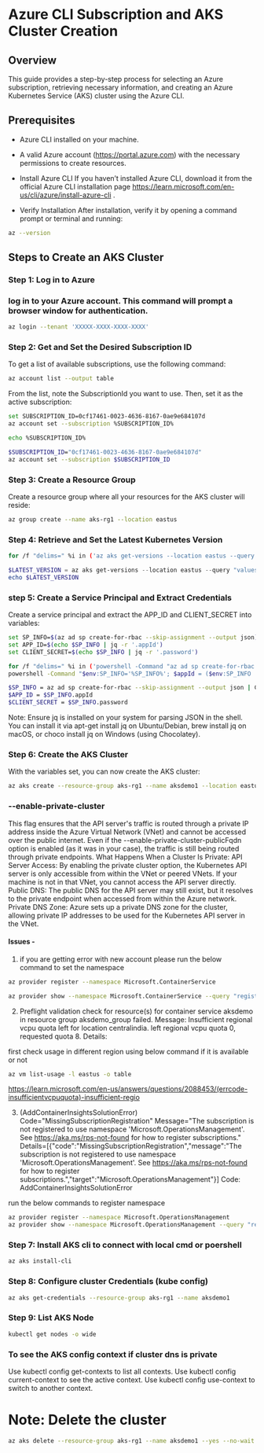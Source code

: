 # Azure CLI Subscription and AKS Cluster Creation

## Overview

This guide provides a step-by-step process for selecting an Azure subscription, retrieving necessary information, and creating an Azure Kubernetes Service (AKS) cluster using the Azure CLI.

## Prerequisites

- Azure CLI installed on your machine.
- A valid Azure account (https://portal.azure.com) with the necessary permissions to create resources.

- Install Azure CLI
If you haven’t installed Azure CLI, download it from the official Azure CLI installation page https://learn.microsoft.com/en-us/cli/azure/install-azure-cli .
- Verify Installation
After installation, verify it by opening a command prompt or terminal and running:
```bash
az --version
```

## Steps to Create an AKS Cluster

### Step 1: Log in to Azure

### log in to your Azure account. This command will prompt a browser window for authentication.

```bash
az login --tenant 'XXXXX-XXXX-XXXX-XXXX'
```

### Step 2: Get and Set the Desired Subscription ID
To get a list of available subscriptions, use the following command:

```bash
az account list --output table

```
From the list, note the SubscriptionId you want to use. Then, set it as the active subscription:

```bash for cmd
set SUBSCRIPTION_ID=0cf17461-0023-4636-8167-0ae9e684107d
az account set --subscription %SUBSCRIPTION_ID%

echo %SUBSCRIPTION_ID%
```
```bash for powershell
$SUBSCRIPTION_ID="0cf17461-0023-4636-8167-0ae9e684107d"
az account set --subscription $SUBSCRIPTION_ID
```
### Step 3: Create a Resource Group
Create a resource group where all your resources for the AKS cluster will reside:

```bash
az group create --name aks-rg1 --location eastus

```
### Step 4: Retrieve and Set the Latest Kubernetes Version

``` bash cmd
for /f "delims=" %i in ('az aks get-versions --location eastus --query "values[?isPreview==null].version | [-1]" -o tsv') do set LATEST_VERSION=%i
```
``` powershell
$LATEST_VERSION = az aks get-versions --location eastus --query "values[?isPreview==null].version | [-1]" -o tsv
echo $LATEST_VERSION
```
### step 5: Create a Service Principal and Extract Credentials
Create a service principal and extract the APP_ID and CLIENT_SECRET into variables:

```bash
set SP_INFO=$(az ad sp create-for-rbac --skip-assignment --output json) 
set APP_ID=$(echo $SP_INFO | jq -r '.appId') 
set CLIENT_SECRET=$(echo $SP_INFO | jq -r '.password')
```
``` bash cmd
for /f "delims=" %i in ('powershell -Command "az ad sp create-for-rbac --skip-assignment --output json"') do set SP_INFO=%i
powershell -Command "$env:SP_INFO='%SP_INFO%'; $appId = ($env:SP_INFO | ConvertFrom-Json).appId; Write-Host $appId"

```
``` bash powershell
$SP_INFO = az ad sp create-for-rbac --skip-assignment --output json | ConvertFrom-Json
$APP_ID = $SP_INFO.appId
$CLIENT_SECRET = $SP_INFO.password

```
Note: Ensure jq is installed on your system for parsing JSON in the shell. You can install it via apt-get install jq on Ubuntu/Debian, brew install jq on macOS, or choco install jq on Windows (using Chocolatey).

### Step 6: Create the AKS Cluster
With the variables set, you can now create the AKS cluster:
```bash
az aks create --resource-group aks-rg1 --name aksdemo1 --location eastus --node-count 1 --enable-addons monitoring --enable-cluster-autoscaler --min-count 1 --max-count 5 --node-vm-size Standard_D2pds_v6 --kubernetes-version $LATEST_VERSION --network-plugin azure --service-principal $APP_ID --client-secret $CLIENT_SECRET --zones 1 2 3 --enable-private-cluster --generate-ssh-keys
  ```

### --enable-private-cluster
This flag ensures that the API server's traffic is routed through a private IP address inside the Azure Virtual Network (VNet) and cannot be accessed over the public internet. Even if the --enable-private-cluster-publicFqdn option is enabled (as it was in your case), the traffic is still being routed through private endpoints.
What Happens When a Cluster Is Private:
API Server Access: By enabling the private cluster option, the Kubernetes API server is only accessible from within the VNet or peered VNets. If your machine is not in that VNet, you cannot access the API server directly.
Public DNS: The public DNS for the API server may still exist, but it resolves to the private endpoint when accessed from within the Azure network.
Private DNS Zone: Azure sets up a private DNS zone for the cluster, allowing private IP addresses to be used for the Kubernetes API server in the VNet.

#### Issues -
1) if you are getting error with new account please run the below command to set the namespace
``` bash
az provider register --namespace Microsoft.ContainerService

az provider show --namespace Microsoft.ContainerService --query "registrationState"

```
2) Preflight validation check for resource(s) for container service aksdemo in resource group aksdemo_group failed. Message: Insufficient regional vcpu quota left for location centralindia. left regional vcpu quota 0, requested quota 8. Details:

first check usage in different region using below command if it is available or not
``` bash
az vm list-usage -l eastus -o table
```
https://learn.microsoft.com/en-us/answers/questions/2088453/(errcode-insufficientvcpuquota)-insufficient-regio

3) (AddContainerInsightsSolutionError) Code="MissingSubscriptionRegistration" Message="The subscription is not registered to use namespace 'Microsoft.OperationsManagement'. See https://aka.ms/rps-not-found for how to register subscriptions." Details=[{"code":"MissingSubscriptionRegistration","message":"The subscription is not registered to use namespace 'Microsoft.OperationsManagement'. See https://aka.ms/rps-not-found for how to register subscriptions.","target":"Microsoft.OperationsManagement"}]
Code: AddContainerInsightsSolutionError

run the below commands to register namespace
``` bash
az provider register --namespace Microsoft.OperationsManagement
az provider show --namespace Microsoft.OperationsManagement --query "registrationState"
```

### Step 7: Install AKS cli to connect with local cmd or poershell

``` bash
az aks install-cli
```
### Step 8: Configure cluster Credentials (kube config)
``` bash
az aks get-credentials --resource-group aks-rg1 --name aksdemo1
```

### Step 9: List AKS Node
``` bash
kubectl get nodes -o wide
```
### To see the AKS config context if cluster dns is private
Use kubectl config get-contexts to list all contexts.
Use kubectl config current-context to see the active context.
Use kubectl config use-context <context-name> to switch to another context.

# Note: Delete the cluster
``` bash 
az aks delete --resource-group aks-rg1 --name aksdemo1 --yes --no-wait
```
